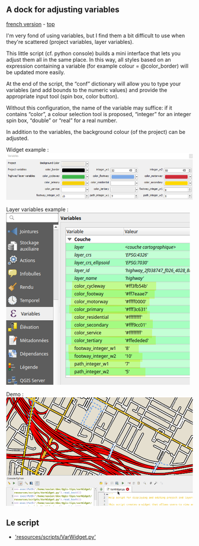 ## A dock for adjusting variables

[french version](LISEZMOI.md) - [top](../README.md)

I'm very fond of using variables, but I find them a bit difficult to use when they're scattered (project variables, layer variables).

This little script (cf. python console) builds a mini interface that lets you adjust them all in the same place. In this way, all styles based on an expression containing a variable (for example colour = @color_border) will be updated more easily.

At the end of the script, the “conf” dictionary will allow you to type your variables (and add bounds to the numeric values) and provide the appropriate input tool (spin box, color button).

Without this configuration, the name of the variable may suffice: if it contains “color”, a colour selection tool is proposed, “integer” for an integer spin box, “double” or “real” for a real number.

In addition to the variables, the background colour (of the project) can be adjusted.

Widget example :\
![Le widget](resources/dock.png)

Layer variables example :\
![variables de projet](resources/variables.png)

Demo :\
![demo](resources/demo.gif)

## Le script

- ['resources/scripts/VarWidget.py'](resources/scripts/VarWidget.py)